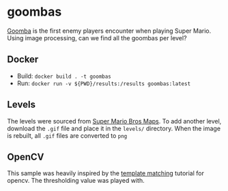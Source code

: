 # goombas

[Goomba](https://en.wikipedia.org/wiki/Goomba) is the first enemy players encounter when playing Super Mario. Using image processing, can we find all the goombas per level?

## Docker

* Build: `docker build . -t goombas`
* Run: `docker run -v ${PWD}/results:/results goombas:latest` 

## Levels

The levels were sourced from [Super Mario Bros Maps](http://ian-albert.com/games/super_mario_bros_maps/). To add another level, download the `.gif` file and place it in the `levels/` directory. When the image is rebuilt, all `.gif` files are converted to `png`

## OpenCV

This sample was heavily inspired by the [template matching](https://docs.opencv.org/master/d4/dc6/tutorial_py_template_matching.html) tutorial for opencv. The thresholding value was played with. 

